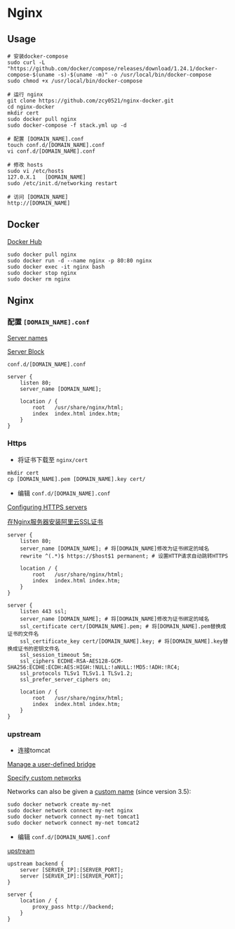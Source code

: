 # Nginx

## Usage

```shell script
# 安装docker-compose
sudo curl -L "https://github.com/docker/compose/releases/download/1.24.1/docker-compose-$(uname -s)-$(uname -m)" -o /usr/local/bin/docker-compose
sudo chmod +x /usr/local/bin/docker-compose

# 运行 nginx
git clone https://github.com/zcy0521/nginx-docker.git
cd nginx-docker
mkdir cert
sudo docker pull nginx
sudo docker-compose -f stack.yml up -d

# 配置 [DOMAIN_NAME].conf
touch conf.d/[DOMAIN_NAME].conf
vi conf.d/[DOMAIN_NAME].conf

# 修改 hosts
sudo vi /etc/hosts
127.0.X.1	[DOMAIN_NAME]
sudo /etc/init.d/networking restart

# 访问 [DOMAIN_NAME]
http://[DOMAIN_NAME]
```

## Docker

[Docker Hub](https://hub.docker.com/_/nginx)

```shell script
sudo docker pull nginx
sudo docker run -d --name nginx -p 80:80 nginx
sudo docker exec -it nginx bash
sudo docker stop nginx
sudo docker rm nginx
```

## Nginx

### 配置 `[DOMAIN_NAME].conf`

[Server names](http://nginx.org/en/docs/http/server_names.html)

[Server Block](https://www.nginx.com/resources/wiki/start/topics/examples/server_blocks)

`conf.d/[DOMAIN_NAME].conf`
```
server {
    listen 80;
    server_name [DOMAIN_NAME];

    location / {
        root   /usr/share/nginx/html;
        index  index.html index.htm;
    }
}
```

### Https

- 将证书下载至 `nginx/cert`

```shell script
mkdir cert
cp [DOMAIN_NAME].pem [DOMAIN_NAME].key cert/
```

- 编辑 `conf.d/[DOMAIN_NAME].conf`

[Configuring HTTPS servers](http://nginx.org/en/docs/http/configuring_https_servers.html)

[在Nginx服务器安装阿里云SSL证书](https://help.aliyun.com/document_detail/98728.html)

```
server {
    listen 80;
    server_name [DOMAIN_NAME]; # 将[DOMAIN_NAME]修改为证书绑定的域名
    rewrite ^(.*)$ https://$host$1 permanent; # 设置HTTP请求自动跳转HTTPS

    location / {
        root   /usr/share/nginx/html;
        index  index.html index.htm;
    }
}

server {
    listen 443 ssl;
    server_name [DOMAIN_NAME]; # 将[DOMAIN_NAME]修改为证书绑定的域名
    ssl_certificate cert/[DOMAIN_NAME].pem; # 将[DOMAIN_NAME].pem替换成证书的文件名
    ssl_certificate_key cert/[DOMAIN_NAME].key; # 将[DOMAIN_NAME].key替换成证书的密钥文件名
    ssl_session_timeout 5m;
    ssl_ciphers ECDHE-RSA-AES128-GCM-SHA256:ECDHE:ECDH:AES:HIGH:!NULL:!aNULL:!MD5:!ADH:!RC4;
    ssl_protocols TLSv1 TLSv1.1 TLSv1.2;
    ssl_prefer_server_ciphers on;

    location / {
        root   /usr/share/nginx/html;
        index  index.html index.htm;
    }
}
```

### upstream

- 连接tomcat

[Manage a user-defined bridge](https://docs.docker.com/network/bridge/#manage-a-user-defined-bridge)

[Specify custom networks](https://docs.docker.com/compose/networking/#specify-custom-networks)

Networks can also be given a [custom name](https://docs.docker.com/compose/compose-file/#name-1) (since version 3.5):

```shell script
sudo docker network create my-net
sudo docker network connect my-net nginx
sudo docker network connect my-net tomcat1
sudo docker network connect my-net tomcat2
```

- 编辑 `conf.d/[DOMAIN_NAME].conf`

[upstream](http://nginx.org/en/docs/http/ngx_http_upstream_module.html)

```
upstream backend {
    server [SERVER_IP]:[SERVER_PORT];
    server [SERVER_IP]:[SERVER_PORT];
}

server {
    location / {
        proxy_pass http://backend;
    }
}
```
